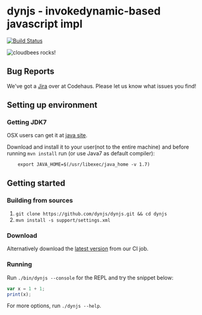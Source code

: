 # dynjs - invokedynamic-based javascript impl

[![Build Status](https://secure.travis-ci.org/dynjs/dynjs.png)](http://travis-ci.org/dynjs/dynjs)

![cloudbees rocks!](http://static-www.cloudbees.com/images/badges/BuiltOnDEV.png)

## Bug Reports

We've got a [Jira](https://jira.codehaus.org/browse/DYNJS) over at Codehaus. Please let us know what issues you find!

## Setting up environment


### Getting JDK7

OSX users can get it at [java site](http://java.sun.com).

Download and install it to your user(not to the entire machine) and before
running `mvn install` run (or use Java7 as default compiler):
		
		export JAVA_HOME=$(/usr/libexec/java_home -v 1.7)
		

## Getting started


### Building from sources

1. `git clone https://github.com/dynjs/dynjs.git && cd dynjs`
2. `mvn install -s support/settings.xml`

### Download

Alternatively download the [latest version](https://dynjs.ci.cloudbees.com/job/dynjs/ws/target/dynjs-all.jar) from our CI job.

### Running 

Run `./bin/dynjs --console` for the REPL and try the snippet below:

```javascript
var x = 1 + 1;
print(x);
```

For more options, run `./dynjs --help`.

